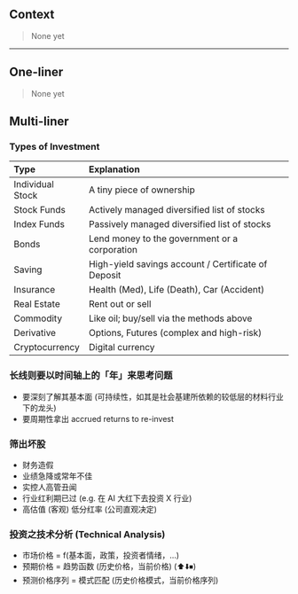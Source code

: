 
## Context

> None yet

-----

## One-liner

> None yet

## Multi-liner

### Types of Investment

| Type | Explanation |
| :----- | :-----|
| Individual Stock    | A tiny piece of ownership                   |
| Stock Funds         | Actively managed diversified list of stocks |
| Index Funds         | Passively managed diversified list of stocks|
| Bonds               | Lend money to the government or a corporation |
| Saving              | High-yield savings account / Certificate of Deposit |
| Insurance           | Health (Med), Life (Death), Car (Accident) |
| Real Estate         | Rent out or sell                            |
| Commodity           | Like oil; buy/sell via the methods above    |
| Derivative          | Options, Futures (complex and high-risk)   |
| Cryptocurrency      | Digital currency                            |

### 长线则要以时间轴上的「年」来思考问题

- 要深刻了解其基本面 (可持续性，如其是社会基建所依赖的较低层的材料行业下的龙头)
- 要周期性拿出 accrued returns to re-invest

### 筛出坏股

- 财务造假
- 业绩急降或常年不佳
- 实控人高管丑闻
- 行业红利期已过 (e.g. 在 AI 大红下去投资 X 行业)
- 高估值 (客观) 低分红率 (公司直观决定)

### 投资之技术分析 (Technical Analysis)

- 市场价格 = f(基本面，政策，投资者情绪，…)
- 预期价格 = 趋势函数 (历史价格，当前价格) (⬆️⬇️⏹)
- 预测价格序列 = 模式匹配 (历史价格模式，当前价格序列)

